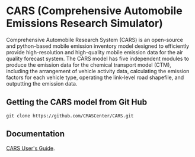 # CARS (Comprehensive Automobile Emissions Research Simulator)
Comprehensive Automobile Research System (CARS) is an open-source and python-based mobile emission inventory model designed to efficiently provide high-resolution and high-quality mobile emission data for the air quality forecast system. The CARS model has five independent modules to produce the emission data for the chemical transport model (CTM), including the arrangement of vehicle activity data, calculating the emission factors for each vehicle type, operating the link-level road shapefile, and outputting the emission data.

## Getting the CARS model from Git Hub
```
git clone https://github.com/CMASCenter/CARS.git
```

## Documentation
[CARS User's Guide](https://github.com/CMASCenter/CARS/tree/master/docs/User_Manual/READ.md).
